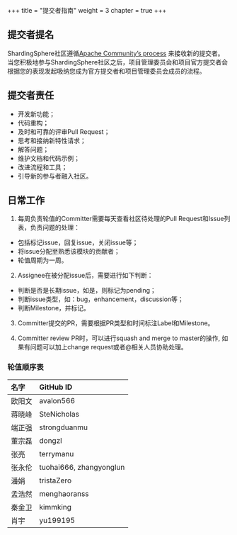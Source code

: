 +++
title = "提交者指南"
weight = 3
chapter = true
+++

## 提交者提名

ShardingSphere社区遵循[Apache Community’s process](http://community.apache.org/newcommitter.html) 来接收新的提交者。
当您积极地参与ShardingSphere社区之后，项目管理委员会和项目官方提交者会根据您的表现发起吸纳您成为官方提交者和项目管理委员会成员的流程。

## 提交者责任

 - 开发新功能；
 - 代码重构；
 - 及时和可靠的评审Pull Request；
 - 思考和接纳新特性请求；
 - 解答问题；
 - 维护文档和代码示例；
 - 改进流程和工具；
 - 引导新的参与者融入社区。

## 日常工作

1. 每周负责轮值的Committer需要每天查看社区待处理的Pull Request和Issue列表，负责问题的处理：

 - 包括标记issue，回复issue，关闭issue等；
 - 将issue分配至熟悉该模块的贡献者；
 - 轮值周期为一周。

2. Assignee在被分配issue后，需要进行如下判断：

 - 判断是否是长期issue，如是，则标记为pending；
 - 判断issue类型，如：bug，enhancement，discussion等；
 - 判断Milestone，并标记。

3. Committer提交的PR，需要根据PR类型和时间标注Label和Milestone。

4. Committer review PR时，可以进行squash and merge to master的操作, 如果有问题可以加上change request或者@相关人员协助处理。

### 轮值顺序表

| 名字            | GitHub ID              |
| :-------------- | :--------------------- |
| 欧阳文          | avalon566               |
| 蒋晓峰          | SteNicholas             |
| 端正强          | strongduanmu            |
| 董宗磊          | dongzl                  |
| 张亮            | terrymanu               |
| 张永伦          | tuohai666, zhangyonglun |
| 潘娟            | tristaZero              |
| 孟浩然          | menghaoranss            |
| 秦金卫          | kimmking                |
| 肖宇            | yu199195                |
